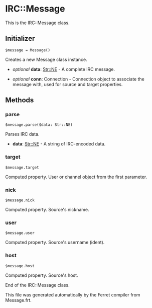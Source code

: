 # IRC::Message

This is the IRC::Message class.




## Initializer

```
$message = Message()
```

Creates a new Message class instance.


* *optional* __data__: [Str::NE](/doc/std/String.md) - A complete IRC message.

* *optional* __conn__: Connection - Connection object to associate the message with,
used for source and target properties.

## Methods

### parse

```
$message.parse($data: Str::NE)
```

Parses IRC data.


* __data__: [Str::NE](/doc/std/String.md) - A string of IRC-encoded data.



### target

```
$message.target
```

Computed property. User or channel object from the first parameter.



### nick

```
$message.nick
```

Computed property. Source's nickname.



### user

```
$message.user
```

Computed property. Source's username (ident).



### host

```
$message.host
```

Computed property. Source's host.





End of the IRC::Message class.

This file was generated automatically by the Ferret compiler from
Message.frt.
